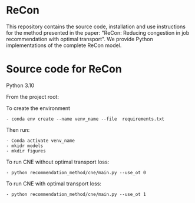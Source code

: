 # ReCon
This repository contains the source code, installation and use instructions for the method presented in the paper: "ReCon: Reducing congestion in job recommendation with optimal transport". We provide Python implementations of the complete ReCon model.


# Source code for ReCon
Python 3.10

From the project root:

To create the environment

    - conda env create --name venv_name --file  requirements.txt

Then run:

    - Conda activate venv_name
    - mkidr models
    - mkdir figures

To run CNE without optimal transport loss:

    - python recommendation_method/cne/main.py --use_ot 0

To run CNE with optimal transport loss:

    - python recommendation_method/cne/main.py --use_ot 1

